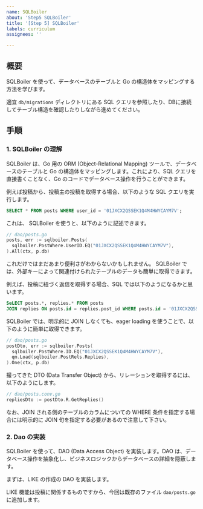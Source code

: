```yaml
---
name: SQLBoiler
about: 'Step5 SQLBoiler'
title: '[Step 5] SQLBoiler'
labels: curriculum
assignees: ''

---
```


## 概要

SQLBoiler を使って、データベースのテーブルと Go の構造体をマッピングする方法を学びます。

適宜 `db/migrations` ディレクトリにある SQL クエリを参照したり、DBに接続してテーブル構造を確認したりしながら進めてください。

## 手順

### 1. SQLBoiler の理解

SQLBoiler は、Go 用の ORM (Object-Relational Mapping) ツールで、データベースのテーブルと Go の構造体をマッピングします。これにより、SQL クエリを直接書くことなく、Go のコードでデータベース操作を行うことができます。

例えば投稿から、投稿主の投稿を取得する場合、以下のような SQL クエリを実行します。

```sql
SELECT * FROM posts WHERE user_id = '01JXCX2QSSEK1Q4M4HWYCAYM7V';
```

これは、 SQLBoiler を使うと、以下のように記述できます。

```go
// dao/posts.go
posts, err := sqlboiler.Posts(
  sqlboiler.PostWhere.UserID.EQ("01JXCX2QSSEK1Q4M4HWYCAYM7V"),
).All(ctx, p.db)
```

これだけではまだあまり便利さがわからないかもしれません。
SQLBoiler では、外部キーによって関連付けられたテーブルのデータも簡単に取得できます。

例えば、投稿に紐づく返信を取得する場合、SQL では以下のようになるかと思います。

```sql
SeLECT posts.*, replies.* FROM posts
JOIN replies ON posts.id = replies.post_id WHERE posts.id = '01JXCX2QSSEK1Q4M4HWYCAYM7V';
```

SQLBoiler では、明示的に JOIN しなくても、eager loading を使うことで、以下のように簡単に取得できます。

```go
// dao/posts.go
postDto, err := sqlboiler.Posts(
  sqlboiler.PostWhere.ID.EQ("01JXCX2QSSEK1Q4M4HWYCAYM7V"),
  qm.Load(sqlboiler.PostRels.Replies),
).One(ctx, p.db)
```

撮ってきた DTO (Data Transfer Object) から、リレーションを取得するには、以下のようにします。

```go
// dao/posts.conv.go
repliesDto := postDto.R.GetReplies()
```

なお、JOIN される側のテーブルのカラムについての WHERE 条件を指定する場合には明示的に JOIN 句を指定する必要があるので注意して下さい。

### 2. Dao の実装

SQLBoiler を使って、DAO (Data Access Object) を実装します。DAO は、データベース操作を抽象化し、ビジネスロジックからデータベースの詳細を隠蔽します。

まずは、LIKE の作成の DAO を実装します。

LIKE 機能は投稿に関係するものですから、今回は既存のファイル `dao/posts.go` に追加します。
